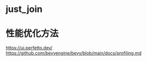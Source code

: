 # just_join



# 性能优化方法
https://ui.perfetto.dev/
https://github.com/bevyengine/bevy/blob/main/docs/profiling.md